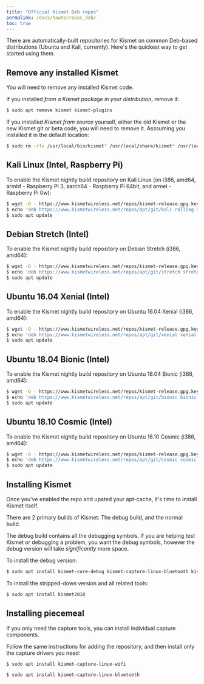 ```yaml
---
title: "Official Kismet Deb repos"
permalink: /docs/howto/repos_deb/
toc: true
---
```

There are automatically-built repositories for Kismet on common Deb-based distributions (Ubuntu and Kali, currently).  Here's the quickest way to get started using them.

## Remove any installed Kismet
You will need to remove any installed Kismet code.

If you installed *from a Kismet package in your distribution*, remove it:

```bash
$ sudo apt remove kismet kismet-plugins
```

If you installed *Kismet from source* yourself, either the old Kismet or the new Kismet git or beta code, you will need to remove it.  Asssuming you installed it in the default location:

```bash
$ sudo rm -rfv /usr/local/bin/kismet* /usr/local/share/kismet* /usr/local/etc/kismet*
```

## Kali Linux (Intel, Raspberry Pi)
To enable the Kismet nightly build repository on Kali Linux (on i386, amd64, armhf - Raspberry Pi 3, aarch64 - Raspberry Pi 64bit, and armel - Raspberry Pi 0w):

```bash
$ wget -O - https://www.kismetwireless.net/repos/kismet-release.gpg.key | sudo apt-key add -
$ echo 'deb https://www.kismetwireless.net/repos/apt/git/kali rolling main' | sudo tee /etc/apt/sources.list.d/kismet.list
$ sudo apt update
```

## Debian Stretch (Intel)
To enable the Kismet nightly build repository on Debian Stretch (i386, amd64):

```bash
$ wget -O - https://www.kismetwireless.net/repos/kismet-release.gpg.key | sudo apt-key add -
$ echo 'deb https://www.kismetwireless.net/repos/apt/git/stretch stretch main' | sudo tee /etc/apt/sources.list.d/kismet.list
$ sudo apt update
```

## Ubuntu 16.04 Xenial (Intel)
To enable the Kismet nightly build repository on Ubuntu 16.04 Xenial (i386, amd64):

```bash
$ wget -O - https://www.kismetwireless.net/repos/kismet-release.gpg.key | sudo apt-key add -
$ echo 'deb https://www.kismetwireless.net/repos/apt/git/xenial xenial main' | sudo tee /etc/apt/sources.list.d/kismet.list
$ sudo apt update
```

## Ubuntu 18.04 Bionic (Intel)
To enable the Kismet nightly build repository on Ubuntu 18.04 Bionic (i386, amd64):

```bash
$ wget -O - https://www.kismetwireless.net/repos/kismet-release.gpg.key | sudo apt-key add -
$ echo 'deb https://www.kismetwireless.net/repos/apt/git/bionic bionic main' | sudo tee /etc/apt/sources.list.d/kismet.list
$ sudo apt update
```

## Ubuntu 18.10 Cosmic (Intel)
To enable the Kismet nightly build repository on Ubuntu 18.10 Cosmic  (i386, amd64):

```bash
$ wget -O - https://www.kismetwireless.net/repos/kismet-release.gpg.key | sudo apt-key add -
$ echo 'deb https://www.kismetwireless.net/repos/apt/git/cosmic cosmic main' | sudo tee /etc/apt/sources.list.d/kismet.list
$ sudo apt update
```

## Installing Kismet
Once you've enabled the repo and upated your apt-cache, it's time to install Kismet itself.

There are 2 primary builds of Kismet:  The debug build, and the normal build.

The debug build contains all the debugging symbols.  If you are helping test Kismet or debugging a problem, you want the debug symbols, however the debug version will take *significantly* more space.

To install the debug version:
```bash
$ sudo apt install kismet-core-debug kismet-capture-linux-bluetooth kismet-capture-linux-wifi kismet-capture-nrf-mousejack python-kismetcapturertl433 python-kismetexternal python-kismetlog python-kismetrest kismet-logtools 
```

To install the stripped-down version and all related tools:
```bash
$ sudo apt install kismet2018
```

## Installing piecemeal
If you only need the capture tools, you can install individual capture components.  

Follow the same instructions for adding the repository, and then install only the capture drivers you need:

```bash
$ sudo apt install kismet-capture-linux-wifi
```

```bash
$ sudo apt install kismet-capture-linux-bluetooth
```

